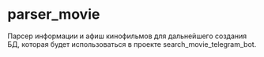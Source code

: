 # parser_movie
Парсер информации и афиш кинофильмов для дальнейшего создания БД, которая будет использоваться в проекте search_movie_telegram_bot.

